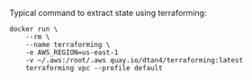 
Typical command to extract state using terraforming:

```
docker run \
    --rm \
    --name terraforming \
    -e AWS_REGION=us-east-1 
    -v ~/.aws:/root/.aws quay.io/dtan4/terraforming:latest
    terraforming vpc --profile default
```
